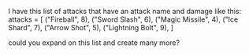 I have this list of attacks that have an attack name and damage like this:
attacks = [
("Fireball", 8),
("Sword Slash", 6),
("Magic Missile", 4),
("Ice Shard", 7),
("Arrow Shot", 5),
("Lightning Bolt", 9),
]

could you expand on this list and create many more?
